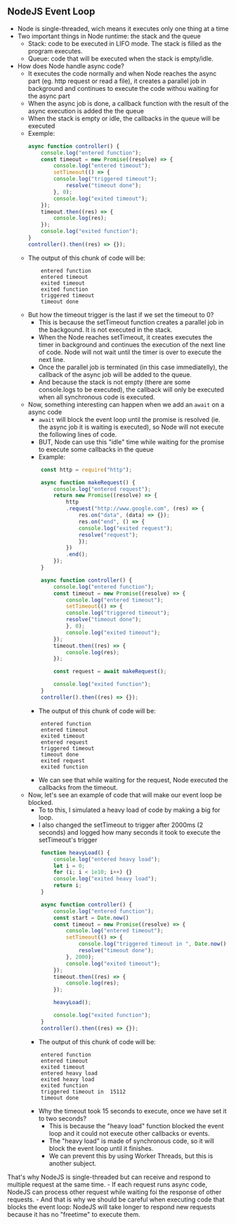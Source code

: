 ## NodeJS Event Loop

- Node is single-threaded, wich means it executes only one thing at a time
- Two important things in Node runtime: the stack and the queue
  - Stack: code to be executed in LIFO mode. The stack is filled as the program executes. 
  - Queue: code that will be executed when the stack is empty/idle.
- How does Node handle async code?
    - It executes the code normally and when Node reaches the async part (eg. http request or read a file), it creates a parallel job in background and continues to execute the code withou waiting for the async part
    - When the async job is done, a callback function with the result of the async execution is added the the queue
    - When the stack is empty or idle, the callbacks in the queue will be executed
    - Exemple: 
        ```js
        async function controller() {
            console.log("entered function");
            const timeout = new Promise((resolve) => {
                console.log("entered timeout");
                setTimeout(() => {
                console.log("triggered timeout");
                    resolve("timeout done");
                }, 0);
                console.log("exited timeout");
            });
            timeout.then((res) => {
                console.log(res);
            });
            console.log("exited function");
        }
        controller().then((res) => {});
        ```
    - The output of this chunk of code will be:
        ```
            entered function
            entered timeout
            exited timeout
            exited function
            triggered timeout
            timeout done
        ```
    - But how the timeout trigger is the last if we set the timeout to 0?
        - This is because the setTimeout function creates a parallel job in the backgound. It is not executed in the stack.
        - When the Node reaches setTimeout, it creates executes the timer in background and continues the execution of the next line of code. Node will not wait until the timer is over to execute the next line.
        - Once the parallel job is terminated (in this case immediatelly), the callback of the async job will be added to the queue.
        - And because the stack is not empty (there are some console.logs to be executed), the callback will only be executed when all synchronous code is executed. 
    - Now, something interesting can happen when we add an `await` on a async code
        - `await` will block the event loop until the promise is resolved (ie. the async job it is waiting is executed), so Node will not execute the following lines of code.
        - BUT, Node can use this "idle" time while waiting for the promise to execute some callbacks in the queue
        - Example: 
        ```js
            const http = require("http");

            async function makeRequest() {
                console.log("entered request");
                return new Promise((resolve) => {
                    http
                    .request("http://www.google.com", (res) => {
                        res.on("data", (data) => {});
                        res.on("end", () => {
                        console.log("exited request");
                        resolve("request");
                        });
                    })
                    .end();
                });
            }

            async function controller() {
                console.log("entered function");
                const timeout = new Promise((resolve) => {
                    console.log("entered timeout");
                    setTimeout(() => {
                    console.log("triggered timeout");
                    resolve("timeout done");
                    }, 0);
                    console.log("exited timeout");
                });
                timeout.then((res) => {
                    console.log(res);
                });

                const request = await makeRequest();

                console.log("exited function");
            }
            controller().then((res) => {});

        ```
        - The output of this chunk of code will be:
        ```
            entered function
            entered timeout
            exited timeout
            entered request
            triggered timeout
            timeout done
            exited request
            exited function
        ```
        - We can see that while waiting for the request, Node executed the callbacks from the timeout. 
    - Now, let's see an example of code that will make our event loop be blocked.
        - To to this, I simulated a heavy load of code by making a big for loop. 
        - I also changed the setTimeout to trigger after 2000ms (2 seconds) and logged how many seconds it took to execute the setTimeout's trigger
        ```js
            function heavyLoad() {
                console.log("entered heavy load");
                let i = 0;
                for (i; i < 1e10; i++) {}
                console.log("exited heavy load");
                return i;
            }

            async function controller() {
                console.log("entered function");
                const start = Date.now()
                const timeout = new Promise((resolve) => {
                    console.log("entered timeout");
                    setTimeout(() => {
                        console.log("triggered timeout in ", Date.now() - start);
                        resolve("timeout done");
                    }, 2000);
                    console.log("exited timeout");
                });
                timeout.then((res) => {
                    console.log(res);
                });

                heavyLoad();

                console.log("exited function");
            }
            controller().then((res) => {});

        ```
        - The output of this chunk of code will be:
        ```
            entered function
            entered timeout
            exited timeout
            entered heavy load
            exited heavy load
            exited function
            triggered timeout in  15112
            timeout done
        ```
        - Why the timeout took 15 seconds to execute, once we have set it to two seconds?
            - This is because the "heavy load" function blocked the event loop and it could not execute other callbacks or events. 
            - The "heavy load" is made of synchronous code, so it will block the event loop until it finishes. 
            - We can prevent this by using Worker Threads, but this is another subject. 

That's why NodeJS is single-threaded but can receive and respond to multiple request at the same time.
    - If each request runs async code, NodeJS can process other request while waiting foi the response of other requests. 
    - And that is why we should be careful when executing code that blocks the event loop: NodeJS will take longer to respond new requests because it has no "freetime" to execute them.
